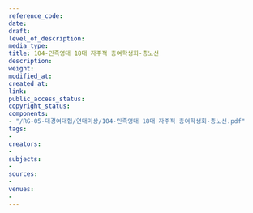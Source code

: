 ```yaml
---
reference_code: 
date: 
draft: 
level_of_description: 
media_type: 
title: 104-민족영대 18대 자주적 총여학생회-총노선
description: 
weight: 
modified_at: 
created_at: 
link: 
public_access_status: 
copyright_status: 
components:
- "/RG-05-대경여대협/연대미상/104-민족영대 18대 자주적 총여학생회-총노선.pdf"
tags:
- 
creators:
- 
subjects:
- 
sources:
- 
venues:
- 
---
```

